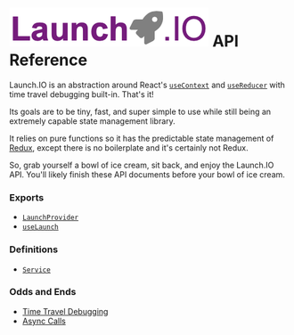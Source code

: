 # ![Launch.IO Logo](../../logo/logo-small.png) API Reference

Launch.IO is an abstraction around React's [`useContext`](https://reactjs.org/docs/hooks-reference.html#usecontext) and [`useReducer`](https://reactjs.org/docs/hooks-reference.html#usereducer) with time travel debugging built-in. That's it!

Its goals are to be tiny, fast, and super simple to use while still being an extremely capable state management library.

It relies on pure functions so it has the predictable state management of [Redux](https://github.com/reduxjs/redux), except there is no boilerplate and it's certainly not Redux.

So, grab yourself a bowl of ice cream, sit back, and enjoy the Launch.IO API. You'll likely finish these API documents before your bowl of ice cream.

### Exports

- [`LaunchProvider`](./launchProvider.md)
- [`useLaunch`](./useLaunch.md)

### Definitions

- [`Service`](./service.md)

### Odds and Ends

- [Time Travel Debugging](./timeTravelDebugging.md)
- [Async Calls](./asyncExample.md)

